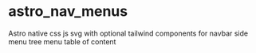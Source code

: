 # astro_nav_menus
Astro native css js svg with optional tailwind components for navbar side menu tree menu table of content
